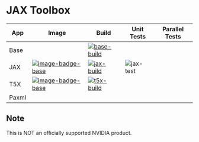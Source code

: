 # JAX Toolbox

| App   | Image                                 | Build                          | Unit Tests  | Parallel Tests |
| ----- | ------------------------------------- | ------------------------------ | ----------- | -------------- |
| Base  |                                       | [![base-build]][workflow-base] |             |                |
| JAX   | [![image-badge-base]][image-link-jax] | [![jax-build]][workflow-jax]   | ![jax-test] |                |
| T5X   | [![image-badge-base]][image-link-t5x] | [![t5x-build]][workflow-t5x]   |             |                |
| Paxml |                                       |                                |             |                |

[image-badge-base]: https://img.shields.io/static/v1?label=&message=latest&color=gray&logo=docker
[image-badge-jax]: https://img.shields.io/static/v1?label=&message=latest&color=gray&logo=docker
[image-badge-t5x]: https://img.shields.io/static/v1?label=&message=latest&color=gray&logo=docker

[image-link-base]: https://github.com/NVIDIA/JAX-Toolbox/pkgs/container/jax-toolbox
[image-link-jax]: https://github.com/NVIDIA/JAX-Toolbox/pkgs/container/jax
[image-link-t5x]: https://github.com/NVIDIA/JAX-Toolbox/pkgs/container/t5x

[base-build]: https://img.shields.io/github/actions/workflow/status/NVIDIA/JAX-Toolbox/weekly-base.yaml?label=weekly&logo=github-actions&logoColor=dddddd
[jax-build]: https://img.shields.io/github/actions/workflow/status/NVIDIA/JAX-Toolbox/nightly-jax.yaml?label=nightly&logo=github-actions&logoColor=dddddd
[t5x-build]: https://img.shields.io/github/actions/workflow/status/NVIDIA/JAX-Toolbox/nightly-t5x.yaml?label=nightly&logo=github-actions&logoColor=dddddd

[workflow-base]: https://github.com/NVIDIA/JAX-Toolbox/actions/workflows/weekly-base.yaml
[workflow-jax]: https://github.com/NVIDIA/JAX-Toolbox/actions/workflows/nightly-jax.yaml
[workflow-t5x]: https://github.com/NVIDIA/JAX-Toolbox/actions/workflows/nightly-t5x.yaml

[jax-test]: https://img.shields.io/github/actions/workflow/status/NVIDIA/JAX-Toolbox/jax-test.yaml?label=V100&logo=nvidia

## Note
This is NOT an officially supported NVIDIA product.